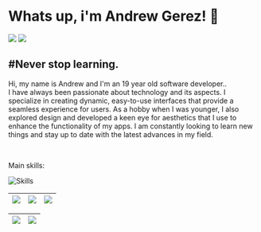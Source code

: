 <h1> Whats up, i'm Andrew Gerez! 🥷</h1>

<div> 
     <a href="https://www.instagram.com/flawssouls/" target="_blank"><img src="https://img.shields.io/badge/-Instagram-%23E4405F?style=for-the-badge&logo=instagram&logoColor=white" target="_blank"></a> 
     <a href="https://www.linkedin.com/in/andrewgerez/" target="_blank"><img src="https://img.shields.io/badge/-LinkedIn-%230077B5?style=for-the-badge&logo=linkedin&logoColor=white" target="_blank"></a>
 </div>
<h2 align="left">
#Never stop learning.
</h2>
<p>Hi, my name is Andrew and I'm an 19 year old software developer.</strong>.<br>
  I have always been passionate about technology and its aspects. I specialize in creating dynamic,
  easy-to-use interfaces that provide a seamless experience for users. As a hobby when I was younger,
  I also explored design and developed a keen eye for aesthetics that I use to enhance the functionality
  of my apps. I am constantly looking to learn new things and stay up to date with the latest advances in my field.
</p>
  
<br>

<p>Main skills: </p>
<div align="left">

![Skills](https://skillicons.dev/icons?i=js,ts,nodejs,react,next,laravel,spring,tailwind,vite,git,figma,vscode)

  </div>
  
  | ![](https://github-profile-summary-cards.vercel.app/api/cards/stats?username=drewdevelopment&theme=nord_dark) | ![](http://github-profile-summary-cards.vercel.app/api/cards/repos-per-language?username=drewdevelopment&hide=Html&theme=nord_dark) | ![](http://github-profile-summary-cards.vercel.app/api/cards/most-commit-language?username=drewdevelopment&theme=nord_dark) |
| :-: | :-: | :-: |

| ![](http://github-profile-summary-cards.vercel.app/api/cards/profile-details?username=drewdevelopment&theme=nord_dark) | ![](https://github-readme-streak-stats.herokuapp.com/?user=drewdevelopment&hide_border=true&date_format=M%20j%5B%2C%20Y%5D&background=2D3742&stroke=2D3742&ring=6bbbca&fire=6bbbca&currStreakNum=fff&sideNums=6bbbca&currStreakLabel=6bbbca&sideLabels=fff&dates=fff) |
| :-: | :-: |

